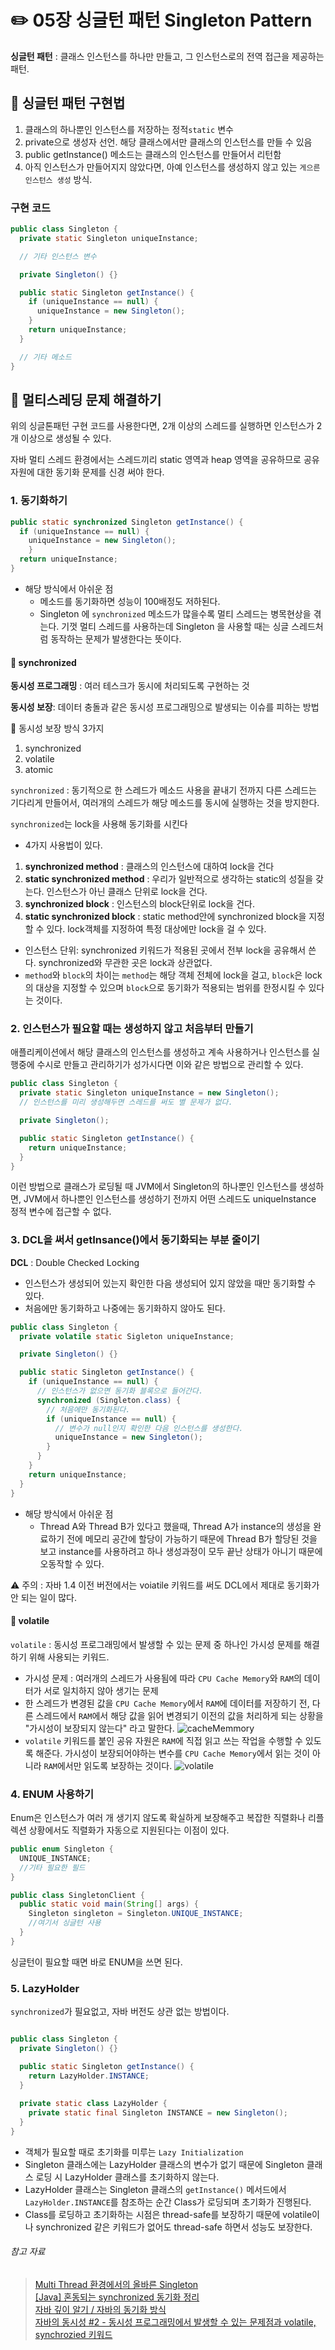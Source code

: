# ✏️ 05장 싱글턴 패턴 Singleton Pattern

**싱글턴 패턴** : 클래스 인스턴스를 하나만 만들고, 그 인스턴스로의 전역 접근을 제공하는 패턴.  

## 🔂 싱글턴 패턴 구현법

1. 클래스의 하나뿐인 인스턴스를 저장하는 정적`static` 변수
2. private으로 생성자 선언. 해당 클래스에서만 클래스의 인스턴스를 만들 수 있음
3. public getInstance() 메소드는 클래스의 인스턴스를 만들어서 리턴함
4. 아직 인스턴스가 만들어지지 않았다면, 아예 인스턴스를 생성하지 않고 있는 `게으른 인스턴스 생성` 방식.

### 구현 코드
```java
public class Singleton {
  private static Singleton uniqueInstance;

  // 기타 인스턴스 변수

  private Singleton() {}

  public static Singleton getInstance() {
    if (uniqueInstance == null) {
      uniqueInstance = new Singleton();
    }
    return uniqueInstance;
  }

  // 기타 메소드
}
```

## 🔀 멀티스레딩 문제 해결하기

위의 싱글톤패턴 구현 코드를 사용한다면, 2개 이상의 스레드를 실행하면 인스턴스가 2개 이상으로 생성될 수 있다.  

자바 멀티 스레드 환경에서는 스레드끼리 static 영역과 heap 영역을 공유하므로 공유 자원에 대한 동기화 문제를 신경 써야 한다.



### 1. 동기화하기

```java
public static synchronized Singleton getInstance() {
  if (uniqueInstance == null) {
    uniqueInstance = new Singleton();
    }
  return uniqueInstance;
}
```

- 해당 방식에서 아쉬운 점
  - 메소드를 동기화하면 성능이 100배정도 저하된다. 
  - Singleton 에 `synchronized` 메소드가 많을수록 멀티 스레드는 병목현상을 겪는다. 기껏 멀티 스레드를 사용하는데 Singleton 을 사용할 때는 싱글 스레드처럼 동작하는 문제가 발생한다는 뜻이다.  

#### 👯 synchronized

**동시성 프로그래밍** : 여러 테스크가 동시에 처리되도록 구현하는 것  

**동시성 보장**: 데이터 충돌과 같은 동시성 프로그래밍으로 발생되는 이슈를 피하는 방법  

💊 동시성 보장 방식 3가지   
1. synchronized
2. volatile
3. atomic


`synchronized` : 동기적으로 한 스레드가 메소드 사용을 끝내기 전까지 다른 스레드는 기다리게 만들어서, 여러개의 스레드가 해당 메소드를 동시에 실행하는 것을 방지한다.  

`synchronized`는 lock을 사용해 동기화를 시킨다

- 4가지 사용법이 있다.
1. **synchronized method** : 클래스의 인스턴스에 대하여 lock을 건다
2. **static synchronized method** : 우리가 일반적으로 생각하는 static의 성질을 갖는다. 인스턴스가 아닌 클래스 단위로 lock을 건다.
3. **synchronized block** : 인스턴스의 block단위로 lock을 건다. 
4. **static synchronized block** : static method안에 synchronized block을 지정할 수 있다. lock객체를 지정하여 특정 대상에만 lock을 걸 수 있다. 
- 인스턴스 단위: synchronized 키워드가 적용된 곳에서 전부 lock을 공유해서 쓴다. synchronized와 무관한 곳은 lock과 상관없다. 
- `method`와 `block`의 차이는 `method`는 해당 객체 전체에 lock을 걸고, `block`은 lock의 대상을 지정할 수 있으며 `block`으로 동기화가 적용되는 범위를 한정시킬 수 있다는 것이다.

### 2. 인스턴스가 필요할 때는 생성하지 않고 처음부터 만들기

애플리케이션에서 해당 클래스의 인스턴스를 생성하고 계속 사용하거나 인스턴스를 실행중에 수시로 만들고 관리하기가 성가시다면 이와 같은 방법으로 관리할 수 있다.

```java
public class Singleton {
  private static Singleton uniqueInstance = new Singleton();
  // 인스턴스를 미리 생성해두면 스레드를 써도 별 문제가 없다.

  private Singleton();

  public static Singleton getInstance() {
    return uniqueInstance;
  }
}
```

이런 방법으로 클래스가 로딩될 때 JVM에서 Singleton의 하나뿐인 인스턴스를 생성하면, JVM에서 하나뿐인 인스턴스를 생성하기 전까지 어떤 스레드도 uniqueInstance 정적 변수에 접근할 수 없다.

### 3. DCL을 써서 getInsance()에서 동기화되는 부분 줄이기

**DCL** : Double Checked Locking  
- 인스턴스가 생성되어 있는지 확인한 다음 생성되어 있지 않았을 때만 동기화할 수 있다.
- 처음에만 동기화하고  나중에는 동기화하지 않아도 된다.

```java
public class Singleton {
  private volatile static Sigleton uniqueInstance;

  private Singleton() {}

  public static Singleton getInstance() {
    if (uniqueInstance == null) {
      // 인스턴스가 없으면 동기화 블록으로 들어간다.
      synchronized (Singleton.class) {
        // 처음에만 동기화된다.
        if (uniqueInstance == null) {
          // 변수가 null인지 확인한 다음 인스턴스를 생성한다.
          uniqueInstance = new Singleton();
        }
      }
    }
    return uniqueInstance;
  }
}
```

- 해당 방식에서 아쉬운 점
  - Thread A와 Thread B가 있다고 했을때, Thread A가 instance의 생성을 완료하기 전에 메모리 공간에 할당이 가능하기 때문에 Thread B가 할당된 것을 보고 instance를 사용하려고 하나 생성과정이 모두 끝난 상태가 아니기 때문에 오동작할 수 있다.

⚠️ 주의 : 자바 1.4 이전 버전에서는 voiatile 키워드를 써도 DCL에서 제대로 동기화가 안 되는 일이 많다.

#### 👯 volatile 

`volatile` : 동시성 프로그래밍에서 발생할 수 있는 문제 중 하나인 가시성 문제를 해결하기 위해 사용되는 키워드.  
- 가시성 문제 : 여러개의 스레드가 사용됨에 따라 `CPU Cache Memory`와 `RAM`의 데이터가 서로 일치하지 않아 생기는 문제
- 한 스레드가 변경된 값을 `CPU Cache Memory`에서 `RAM`에 데이터를 저장하기 전, 다른 스레드에서 `RAM`에서 해당 값을 읽어 변경되기 이전의 값을 처리하게 되는 상황을 "가시성이 보장되지 않는다" 라고 말한다. 
![cacheMemmory](https://user-images.githubusercontent.com/19832483/51120169-dc5fd480-1857-11e9-909e-4eb8201a2f44.png)
- `volatile` 키워드를 붙인 공유 자원은 `RAM`에 직접 읽고 쓰는 작업을 수행할 수 있도록 해준다. 가시성이 보장되어야하는 변수를 `CPU Cache Memory`에서 읽는 것이 아니라 `RAM`에서만 읽도록 보장하는 것이다.
![volatile](https://img1.daumcdn.net/thumb/R1280x0/?scode=mtistory2&fname=https%3A%2F%2Fblog.kakaocdn.net%2Fdn%2FbLWwSW%2FbtqRptqp9RK%2FrL4yGIT5y5iKQvGpk3zXTK%2Fimg.png)


### 4. ENUM 사용하기

Enum은 인스턴스가 여러 개 생기지 않도록 확실하게 보장해주고 복잡한 직렬화나 리플렉션 상황에서도 직렬화가 자동으로 지원된다는 이점이 있다.

```java
public enum Singleton {
  UNIQUE_INSTANCE;
  //기타 필요한 필드
}
```

```java
public class SingletonClient {
  public static void main(String[] args) {
    Singleton singleton = Singleton.UNIQUE_INSTANCE;
    //여기서 싱글턴 사용
  }
}
```

싱글턴이 필요할 때면 바로 ENUM을 쓰면 된다.

### 5. LazyHolder

`synchronized`가 필요없고, 자바 버전도 상관 없는 방법이다. 

```java

public class Singleton {
  private Singleton() {}

  public static Singleton getInstance() {
    return LazyHolder.INSTANCE;
  }
  
  private static class LazyHolder {
    private static final Singleton INSTANCE = new Singleton();  
  }
}
```

- 객체가 필요할 때로 초기화를 미루는 `Lazy Initialization`
- Singleton 클래스에는 LazyHolder 클래스의 변수가 없기 때문에 Singleton 클래스 로딩 시 LazyHolder 클래스를 초기화하지 않는다.
- LazyHolder 클래스는 Singleton 클래스의 `getInstance()` 메서드에서 `LazyHolder.INSTANCE`를 참조하는 순간 Class가 로딩되며 초기화가 진행된다.
- Class를 로딩하고 초기화하는 시점은 thread-safe를 보장하기 때문에 volatile이나 synchronized 같은 키워드가 없어도 thread-safe 하면서 성능도 보장한다.

###### 참고 자료

> [Multi Thread 환경에서의 올바른 Singleton](https://medium.com/@joongwon/multi-thread-%ED%99%98%EA%B2%BD%EC%97%90%EC%84%9C%EC%9D%98-%EC%98%AC%EB%B0%94%EB%A5%B8-singleton-578d9511fd42)  
> [[Java] 혼동되는 synchronized 동기화 정리](https://jgrammer.tistory.com/entry/Java-%ED%98%BC%EB%8F%99%EB%90%98%EB%8A%94-synchronized-%EB%8F%99%EA%B8%B0%ED%99%94-%EC%A0%95%EB%A6%AC)  
> [자바 깊이 알기 / 자바의 동기화 방식](https://ecsimsw.tistory.com/entry/%EC%9E%90%EB%B0%94%EC%9D%98-%EB%8F%99%EA%B8%B0%ED%99%94-%EB%B0%A9%EC%8B%9D-%EB%A9%94%EB%AA%A8%EB%A6%AC-%EA%B0%80%EC%8B%9C%EC%84%B1%EC%9D%B4%EB%9E%80-synchronized-volatile-atomic)  
> [자바의 동시성 #2 - 동시성 프로그래밍에서 발생할 수 있는 문제점과 volatile, synchrozied 키워드](https://badcandy.github.io/2019/01/14/concurrency-02/)
